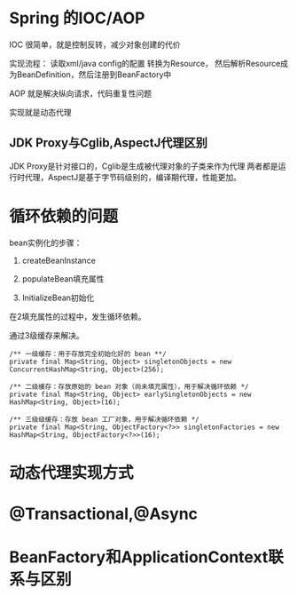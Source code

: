 # Spring 的IOC/AOP
IOC 很简单，就是控制反转，减少对象创建的代价

实现流程：
读取xml/java config的配置 转换为Resource，
然后解析Resource成为BeanDefinition，然后注册到BeanFactory中

AOP 就是解决纵向请求，代码重复性问题

实现就是动态代理

## JDK Proxy与Cglib,AspectJ代理区别
JDK Proxy是针对接口的，Cglib是生成被代理对象的子类来作为代理
两者都是运行时代理，AspectJ是基于字节码级别的，编译期代理，性能更加。

# 循环依赖的问题
bean实例化的步骤：
1. createBeanInstance

2. populateBean填充属性

3. InitializeBean初始化

在2填充属性的过程中，发生循环依赖。

通过3级缓存来解决。

```
/** 一级缓存：用于存放完全初始化好的 bean **/
private final Map<String, Object> singletonObjects = new ConcurrentHashMap<String, Object>(256);

/** 二级缓存：存放原始的 bean 对象（尚未填充属性），用于解决循环依赖 */
private final Map<String, Object> earlySingletonObjects = new HashMap<String, Object>(16);

/** 三级级缓存：存放 bean 工厂对象，用于解决循环依赖 */
private final Map<String, ObjectFactory<?>> singletonFactories = new HashMap<String, ObjectFactory<?>>(16);
```

# 动态代理实现方式


# @Transactional,@Async


# BeanFactory和ApplicationContext联系与区别

